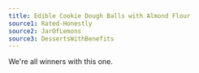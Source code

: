 ```yaml
---
title: Edible Cookie Dough Balls with Almond Flour
source1: Rated-Honestly
source2: JarOfLemons
source3: DessertsWithBenefits
---
```

We're all winners with this one.